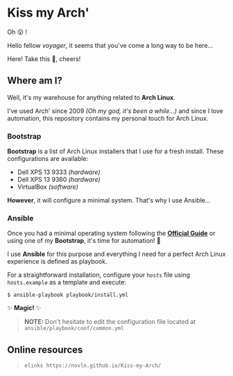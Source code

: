 # Kiss my Arch'

Oh :open_mouth: !

Hello fellow _voyager_, it seems that you've come a long way to be here...

Here! Take this :beer:, cheers!

## Where am I?

Well, it's my warehouse for anything related to **Arch Linux**.

I've used Arch' since 2009 _(Oh my god, it's been a while...)_ and since I love automation, this repository contains my personal touch for Arch Linux.

### Bootstrap

**Bootstrap** is a list of Arch Linux installers that I use for a fresh install. These configurations are available:

 * Dell XPS 13 9333 _(hardware)_
 * Dell XPS 13 9360 _(hardware)_
 * VirtualBox _(software)_

**However**, it will configure a minimal system. That's why I use Ansible...

### Ansible

Once you had a minimal operating system following the **[Official Guide](https://wiki.archlinux.org/index.php/Installation_guide)** or using one of my **Bootstrap**, it's time for automation! :rocket:

I use **Ansible** for this purpose and everything I need for a perfect Arch Linux experience is defined as playbook.

For a straightforward installation, configure your `hosts` file using `hosts.example` as a template and execute:

```
$ ansible-playbook playbook/install.yml
```

:sparkles: **Magic!** :sparkles:

> **NOTE:** Don't hesitate to edit the configuration file located at `ansible/playbook/conf/common.yml`

## Online resources

> `elinks https://novln.github.io/Kiss-my-Arch/`
